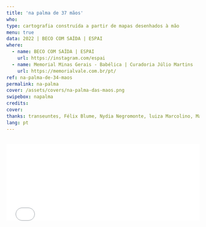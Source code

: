 ```yaml
---
title: 'na palma de 37 mãos'
who: 
type: cartografia construída a partir de mapas desenhados à mão
menu: true
data: 2022 | BECO COM SAÍDA | ESPAI
where: 
  - name: BECO COM SAÍDA | ESPAI
    url: https://instagram.com/espai
  - name: Memorial Minas Gerais - Babélica | Curadoria Júlio Martins
    url: https://memorialvale.com.br/pt/
ref: na-palma-de-34-maos
permalink: na-palma
cover: /assets/covers/na-palma-das-maos.png
swipebox: napalma
credits: 
cover: 
thanks: transeuntes, Félix Blume, Nydia Negromonte, luiza Marcolino, Marcelo Drummond, Janaina Melo, Mariana Zani, Elisa Lana, João Paulo Costa, Bernardo Esteves, Tiago Esteves, Ana Esteves, Clarice Lacerda, Clarice Rodrigues, Luana Lorenzini, Mercedes Valadares, Helena Reis, Débora da padaria, Sérgio cheveiro, vendedores da Casa dos Parafusos, funcionárias dos Correios (unidade Raul Soares – BH), Maria Raquel Dias, alunas do Colégio Santa Dorotéia, Hamilton Reis, Rafael Reis, Túlio Jorge, Rafael Pimenta, Edimilson, farmacêutio da Drogaria do Dias, Flávia Mafra.
lang: pt
---
```


<br>
 <div>
  <div style="width:100%; height:160vh !important;">  
  <div class="video-wrapper" style="width:100%; height: 80vh !important"> 
  <iframe src="../na-palma-de-34-maos" height="200" width="100%" style="border:0px" scrolling="no"></iframe>
  </div></div>
</div>
  <div class="overlay" onClick="style.pointerEvents='none'"></div>

*Clique [aqui](../na-palma-de-n-maos){:target="_blank"} para abrir o mapa em outra aba.*
<br><br><br>
Partindo do beco do Espai, localizado no bairro Santa Efigênia, em Belo Horizonte, pedi a transeuntes,  vendedores e amigos com quem me encontrava, mapas rascunhados à mão para me orientar sobre rotas de saída dos lugares  onde estávamos, sem entretanto dizer para onde eu gostaria de ir. O final de cada mapa desenhado era o ponto de partida para um novo caminho.  

Os mapas desenhados à mão são vetorizados, reescalonados e projetados sobre o mapa geográfico de Belo Horizonte, fazendo uma  colagem e criando uma nova cartografia da cidade.
  

**Curadoria:** Marcelo Drummond e Janaina Melo

**Participantes:** transeuntes, Elisa Lana, João Paulo Costa, Bernardo Esteves, Tiago Esteves, Ana Esteves, Clarice Lacerda, Clarice Rodrigues, Luana Lorenzini, Mercedes Valadares, Helena Reis, Débora da padaria, Sérgio cheveiro, vendedores da Casa dos Parafusos, funcionárias dos Correios (unidade Raul Soares – BH), Maria Raquel Dias, alunas do Colégio Santa Dorotéia, Hamilton Reis, Rafael Reis, Túlio Jorge, Rafael Pimenta, Edimilson, Drogaria do Dias e Flávia Mafra.
<br><br>

---

<br><br>
<br>
  <div id="swipebox-gallery">
    {% for file in site.static_files %}
      {% if file.path contains "napalma_" %}
          <a href="{{ site.baseurl }}{{ file.path }}" class="swipebox">
            <img src="{{ site.baseurl }}{{ file.path }}" alt="">
          </a>
      {% endif %}
    {% endfor %}
  </div>

*fotos Félix Blume*
<br><br>

---

<br><br>
<img src="../assets/posts/palma_na_parede.png" class="img-border">
<br><br>

  
---
  
  
<br>

## Montagem na parede:

<br><br>
<img src="../assets/posts/palma_na_parede.gif" class="img-border">
<br><br>

  
---
  
<br>

## Mapa dobrável:

<br><br>
<img src="../assets/posts/palma_dobravel.gif" class="img-border" style="width:30vw">
<br><br>

  
---
  
<br>

## Processo: